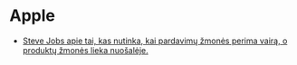 # Apple

* [Steve Jobs apie tai, kas nutinka, kai pardavimų žmonės perima vairą, o produktų žmonės lieka nuošalėje.](https://youtu.be/-AxZofbMGpM)


